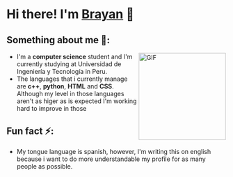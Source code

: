 # Hi there! I'm [Brayan](https://github.com/Br4yanGC) 👋

## Something about me 👀:

<img align="right" width="200px" alt="GIF" src="https://cdn.dribbble.com/users/416610/screenshots/4801105/media/be031f8d02ca8cc404d44be54ee2c493.gif">

- I'm a **computer science** student and I'm currently studying at Universidad de Ingeniería y Tecnología in Peru.
- The languages that i currently manage are **c++**, **python**, **HTML** and **CSS**. Although my level in those languages aren't as higer as is expected I'm working hard to improve in those

## Fun fact ⚡:
- My tongue language is spanish, however, I'm writing this on english because i want to do more understandable my profile for as many people as possible.

<!--
**Br4yanGC/Br4yanGC** is a ✨ _special_ ✨ repository because its `README.md` (this file) appears on your GitHub profile.

Here are some ideas to get you started:

- 🔭 I’m currently working on ...
- 🌱 I’m currently learning ...
- 👯 I’m looking to collaborate on ...
- 🤔 I’m looking for help with ...
- 💬 Ask me about ...
- 📫 How to reach me: ...
- 😄 Pronouns: ...
- ⚡ Fun fact: ...
-->

